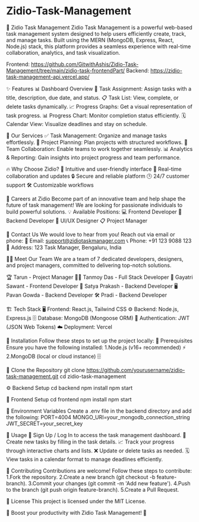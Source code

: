 ﻿# Zidio-Task-Management
🚀 Zidio Task Management Zidio Task Management is a powerful web-based task management system designed to help users efficiently create, track, and manage tasks. Built using the MERN (MongoDB, Express, React, Node.js) stack, this platform provides a seamless experience with real-time collaboration, analytics, and task visualization.

Frontend: https://github.com/GitwithAshis/Zidio-Task-Management/tree/main/zidio-task-frontendPart/ Backend: https://zidio-task-management-api.vercel.app/

✨ Features 📊 Dashboard Overview 📝 Task Assignment: Assign tasks with a title, description, due date, and status. 📋 Task List: View, complete, or delete tasks dynamically. 📈 Progress Graphs: Get a visual representation of task progress. 📊 Progress Chart: Monitor completion status efficiently. 🗓️ Calendar View: Visualize deadlines and stay on schedule.

🔹 Our Services ✅ Task Management: Organize and manage tasks effortlessly. 📌 Project Planning: Plan projects with structured workflows. 👥 Team Collaboration: Enable teams to work together seamlessly. 📊 Analytics & Reporting: Gain insights into project progress and team performance.

🔥 Why Choose Zidio? 🚀 Intuitive and user-friendly interface 🔄 Real-time collaboration and updates 🔒 Secure and reliable platform 🕒 24/7 customer support 🛠️ Customizable workflows

💼 Careers at Zidio Become part of an innovative team and help shape the future of task management! We are looking for passionate individuals to build powerful solutions. 💡 Available Positions: 💻 Frontend Developer 🔧 Backend Developer 🎨 UI/UX Designer 📋 Project Manager

📩 Contact Us We would love to hear from you! Reach out via email or phone: 📧 Email: support@zidiotaskmanager.com 📞 Phone: +91 123 9088 123 📍 Address: 123 Task Manager, Bengaluru, India

👨‍💻 Meet Our Team We are a team of 7 dedicated developers, designers, and project managers, committed to delivering top-notch solutions.

🏆 Tarun - Project Manager 👨‍💻 Tanmoy Das - Full Stack Developer 🎨 Gayatri Sawant - Frontend Developer 🔧 Satya Prakash - Backend Developer 🖥️ Pavan Gowda - Backend Developer 🛠️ Pradi - Backend Developer

🏗️ Tech Stack 🖥️ Frontend: React.js, Tailwind CSS ⚙️ Backend: Node.js, Express.js 🗄️ Database: MongoDB (Mongoose ORM) 🔑 Authentication: JWT (JSON Web Tokens) ☁️ Deployment: Vercel

🔧 Installation Follow these steps to set up the project locally: 📌 Prerequisites Ensure you have the following installed: 1.Node.js (v16+ recommended) ⚡ 2.MongoDB (local or cloud instance) 🗄️

🔄 Clone the Repository git clone https://github.com/yourusername/zidio-task-management.git cd zidio-task-management

⚙️ Backend Setup cd backend npm install npm start

🎨 Frontend Setup cd frontend npm install npm start

🔑 Environment Variables Create a .env file in the backend directory and add the following: PORT=4004 MONGO_URI=your_mongodb_connection_string JWT_SECRET=your_secret_key

🎯 Usage 🔐 Sign Up / Log In to access the task management dashboard. 📝 Create new tasks by filling in the task details. 📈 Track your progress through interactive charts and lists. ❌ Update or delete tasks as needed. 🗓️ View tasks in a calendar format to manage deadlines efficiently.

🤝 Contributing Contributions are welcome! Follow these steps to contribute: 1.Fork the repository. 2.Create a new branch (git checkout -b feature-branch). 3.Commit your changes (git commit -m 'Add new feature'). 4.Push to the branch (git push origin feature-branch). 5.Create a Pull Request.

📜 License This project is licensed under the MIT License.

🚀 Boost your productivity with Zidio Task Management! 🚀

